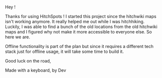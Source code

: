 Hey !

Thanks for using HitchSpots ! I started this project since the hitchwiki maps isn't working anymore. It really helped me out while I was hitchhiking. Luckily, I was able to find a bunch of the old locations from the old hitchwiki maps and I figured why not make it more accessible to everyone else. So here we are. 

Offline functionality is part of the plan but since it requires a different tech stack just for offline usage, it will take some time to build it. 

Good luck on the road,

Made with a keyboard, by Dev
